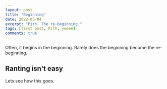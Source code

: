 ```yaml
---
layout: post
title: "Beginning"
date: 2022-05-04
excerpt: "Pith. The re-beginning."
tags: [first post, Pith, yeeee]
comments: true
---
```


Often, it begins in the beginning. Rarely does the beginning become the re-beginning.

## Ranting isn't easy

Lets see how this goes.